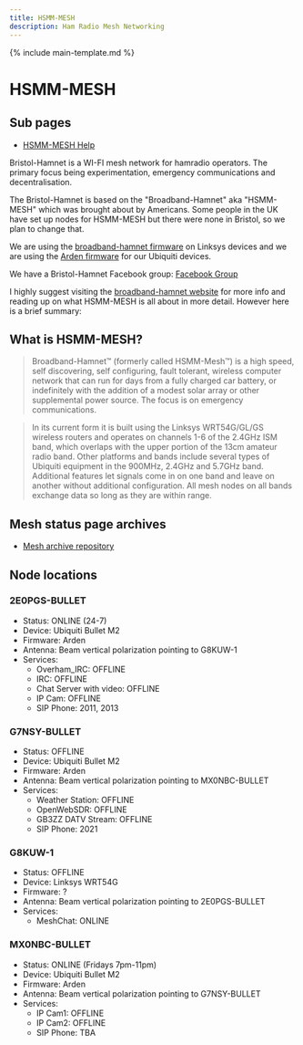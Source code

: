 ```yaml
---
title: HSMM-MESH
description: Ham Radio Mesh Networking
---
```


{% include main-template.md %}

# HSMM-MESH

## Sub pages

* [HSMM-MESH Help](/ham-radio/hsmm-mesh-help.html)

Bristol-Hamnet is a WI-FI mesh network for hamradio operators. The primary focus being experimentation, emergency communications and decentralisation.

The Bristol-Hamnet is based on the "Broadband-Hamnet" aka "HSMM-MESH" which was brought about by Americans. Some people in the UK have set up nodes for HSMM-MESH but there were none in Bristol, so we plan to change that.

We are using the [broadband-hamnet firmware](http://www.broadband-hamnet.org/) on Linksys devices and we are using the [Arden firmware](https://www.aredn.org/content/software) for our Ubiquiti devices.

We have a Bristol-Hamnet Facebook group: [​Facebook Group](​​https://www.facebook.com/groups/BristolHAMNET)

I highly suggest visiting the [broadband-hamnet website](http://www.broadband-hamnet.org/) for more info and reading up on what HSMM-MESH is all about in more detail. However here is a brief summary:

## What is HSMM-MESH?

>​​Broadband-Hamnet™ (formerly called HSMM-Mesh™) is a high speed, self discovering, self configuring, fault tolerant, wireless computer network that can run for days from a fully charged car battery, or indefinitely with the addition of a modest solar array or other supplemental power source. The focus is on emergency communications.

>In its current form it is built using the Linksys WRT54G/GL/GS wireless routers and operates on channels 1-6 of the 2.4GHz ISM band, which overlaps with the upper portion of the 13cm amateur radio band. Other platforms and bands include several types of Ubiquiti equipment in the 900MHz, 2.4GHz and 5.7GHz band. Additional features let signals come in on one band and leave on another without additional configuration. All mesh nodes on all bands exchange data so long as they are within range.

## Mesh status page archives

* [Mesh archive repository](https://bitbucket.org/2E0PGS/ham-radio-hsmm-mesh-archive)

## Node locations

### 2E0PGS-BULLET

* Status: ONLINE (24-7)
* Device: Ubiquiti Bullet M2
* Firmware: Arden
* Antenna: Beam vertical polarization pointing to G8KUW-1
* Services:
	* Overham_IRC: OFFLINE
	* IRC: OFFLINE
	* Chat Server with video: OFFLINE
	* IP Cam: OFFLINE
	* SIP Phone: 2011, 2013

### G7NSY-BULLET

* Status: OFFLINE
* Device: Ubiquiti Bullet M2
* Firmware: Arden
* Antenna: Beam vertical polarization pointing to MX0NBC-BULLET
* Services:
	* Weather Station: OFFLINE
	* OpenWebSDR: OFFLINE
	* GB3ZZ DATV Stream: OFFLINE
	* SIP Phone: 2021

### G8KUW-1

* Status: OFFLINE
* Device: Linksys WRT54G
* Firmware: ?
* Antenna: Beam vertical polarization pointing to 2E0PGS-BULLET
* Services:
	* MeshChat: ONLINE

### MX0NBC-BULLET

* Status: ONLINE (Fridays 7pm-11pm)
* Device: Ubiquiti Bullet M2
* Firmware: Arden
* Antenna: Beam vertical polarization pointing to G7NSY-BULLET
* Services:
	* IP Cam1: OFFLINE
	* IP Cam2: OFFLINE
	* SIP Phone: TBA
